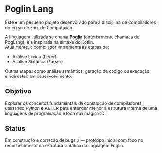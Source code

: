 # Poglin Lang

Este é um pequeno projeto desenvolvido para a disciplina de Compiladores do curso de Eng. de Computação.

A linguagem utilizada se chama **Poglin** (anteriormente chamada de PogLang), e é inspirada na sintaxe do Kotlin.  
Atualmente, o compilador implementa as etapas de:

- Análise Léxica (Lexer)
- Análise Sintática (Parser)

Outras etapas como análise semântica, geração de código ou execução ainda estão em desenvolvimento.

## Objetivo

Explorar os conceitos fundamentais da construção de compiladores, utilizando Python e ANTLR para entender melhor a estrutura interna de uma linguagens de programação e toda sua mágica :D.

## Status

Em construção e correção de bugs :( — protótipo inicial com foco no reconhecimento da estrutura sintática da linguagem Poglin.
